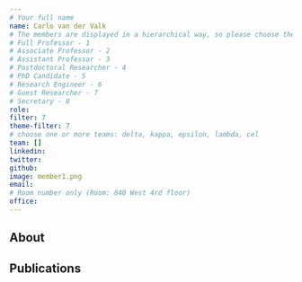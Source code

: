```yaml
---
# Your full name
name: Carlo van der Valk
# The members are displayed in a hierarchical way, so please choose the role and filter from this list:
# Full Professor - 1
# Associate Professor - 2
# Assistant Professor - 3
# Postdoctoral Researcher - 4
# PhD Candidate - 5
# Research Engineer - 6
# Guest Researcher - 7
# Secretary - 8
role:
filter: 7
theme-filter: 7
# choose one or more teams: delta, kappa, epsilon, lambda, cel
team: []
linkedin:
twitter:
github:
image: member1.png
email:
# Room number only (Room: 840 West 4rd floor)
office:
---
```


## About

[comment]: <> (Write a few or more words about yourself.)

## Publications

[comment]: <> (You don't have to write anything here, it will be automatically filled. )

